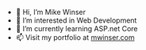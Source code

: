 - 👋 Hi, I’m Mike Winser
- 👀 I’m interested in Web Development
- 🌱 I’m currently learning ASP.net Core
- 📫 Visit my portfolio at [mwinser.com](http://mwinser.com)

